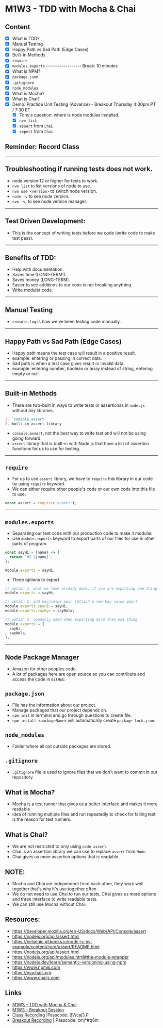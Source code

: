 # M1W3 - TDD with Mocha & Chai

## Content
- [X] What is TDD?
- [X] Manual Testing
- [X] Happy Path vs Sad Path (Edge Cases)
- [X] Built-in Methods
- [X] `require`
- [X] `modules.exports`
------------------ Break: 10 minutes
- [X] What is NPM?
- [X] `package.json`
- [X] `.gitignore`
- [X] `node_modules`
- [X] What is Mocha?
- [X] What is Chai?
- [X] Demo: Practice Unit Testing (Advance) - Breakout Thursday 4:30pm PT / 7:30 ET
  - [X] Tony's question: where is node modules installed.
  - [X] `nvm list`
  - [X] `assert` from `Chai`
  - [X] `expect` from `Chai`

## Reminder: Record Class

---

## Troubleshooting if running tests does not work.
* node version 12 or higher for tests to work.
* `nvm list` to list versions of node to use.
* `nvm use <version>` to switch node version.
* `node -v` to see node version.
* `nvm -v`, to see node version manager.

---

## Test Driven Development:
* This is the concept of writing tests before we code (write code to make test pass).

---

## Benefits of TDD:
* Help with documentation.
* Saves time (LONG-TERM!).
* Saves money (LONG-TERM).
* Easier to see additions to our code is not breaking anything.
* Write modular code.

---

## Manual Testing
* `console.log` is how we've been testing code manually.

---

## Happy Path vs Sad Path (Edge Cases)
* Happy path means the test case will result in a positive result.
* example: entering or passing in correct data.
* Sad path is when a test case gives result or invalid data.
* example: entering number, boolean or array instead of string, entering empty or null.

---

## Built-in Methods
* There are two-built in ways to write tests or assertionss in `node.js` without any libraries.

```markdown
1. `console.assert`
2. built-in assert library
```

* `console.assert`, not the best way to write test and will not be using going forward.
* `assert` library that is built-in with Node.js that have a list of assertion functions for us to use for testing.

---

## `require`
* For us to use `assert` library, we have to `require` this library in our code by using `require` keyword.
* We can either require other people's code or our own code into this file to use.

```javascript
const assert = require('assert');
```

---

## `modules.exports`
* Separating our test code with our production code to make it modular.
* Use `module.exports` keyword to export parts of our files for use in other parts of program.

```javascript
const sayHi = (name) => {
  return `Hi ${name}`;
};

module.exports = sayHi;
```

* Three options to export.

```javascript
// option 1: what we have already done, if you are exporting one thing
module.exports = sayHi;

// option 2: add key/value pair (attach a new key value pair)
module.exports.sayHi = sayHi;
module.exports.sayBye = sayHola;

// option 3: commonly used when exporting more than one thing
module.exports = {
  sayHi,
  sayHola,
};
```

---

## Node Package Manager
* Amazon for other peoples code.
* A lot of packages here are open source so you can contribute and access the code in `GitHub`.

## `package.json`
* File has the information about our project.
* Manage packages that our project depends on.
* `npm init` in terminal and go through questions to create file.
* `npm install <packageName>` will automatically create `package-lock.json`.

## `node_modules`
* Folder where all out outside packages are stored.

## `.gitignore`
* `.gitignore` file is used to ignore files that we don't want to commit in our repository.

## What is Mocha?
* Mocha is a test runner that gives us a better interface and makes it more readable
* Idea of running multiple files and run repeatedly to check for failing test is the reason for test runners.

## What is Chai?
* We are not restricted to only using `node assert`.
* Chai is an assertion library we can use to replace `assert` from `Node`.
* Chai gives us more assertion options that is readable.

## NOTE:
* Mocha and Chai are independent from each other, they work well together that's why it's use together often.
* We do not need to use Chai to run our tests. Chai gives us more options and three interface to write readable tests.
* We can still use Mocha without Chai.

## Resources:
* https://developer.mozilla.org/en-US/docs/Web/API/Console/assert
* https://nodejs.org/api/assert.html
* https://nelsonic.gitbooks.io/node-js-by-example/content/core/assert/README.html
* https://nodejs.org/api/assert.html
* https://nodejs.org/api/modules.html#the-module-wrapper
* https://nodejs.dev/learn/semantic-versioning-using-npm
* https://www.npmjs.com
* https://mochajs.org
* https://www.chaijs.com

## Links
* [M1W3 - TDD with Mocha & Chai](https://github.com/clopez11/WebFlex-Lectures-October18/tree/master/M1/W3/tdd-class)
* [M1W3 - Breakout Session](https://github.com/clopez11/WebFlex-Lectures-October18/tree/master/M1/W3/tdd-class)
* [Class Recording](https://us02web.zoom.us/rec/share/-vmwEOtVv-efVSJ1YeMvjlYHbLfY0CBWliZj9QZD7NqKpSuJpcAsiFXYO7xAF6Q_.D8uRb7Z5okxIKXPp) |Passcode: BWcaj3.P
* [Breakout Recording](https://us02web.zoom.us/rec/share/IgmRwklP94CO2WznJDTXSKxB0hY3s29xu2R0HzwWH-4f0thA0d6p7JfeUbsuv0_0.ySYcC7TwKr4MHX72) | Passcode: cmj*#q6m